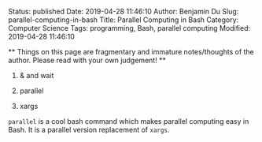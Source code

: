 Status: published
Date: 2019-04-28 11:46:10
Author: Benjamin Du
Slug: parallel-computing-in-bash
Title: Parallel Computing in Bash
Category: Computer Science
Tags: programming, Bash, parallel computing
Modified: 2019-04-28 11:46:10

**
Things on this page are fragmentary and immature notes/thoughts of the author.
Please read with your own judgement!
**


1. & and wait 

2. parallel 

3. xargs


`parallel` is a cool bash command which makes parallel computing easy in Bash.
It is a parallel version replacement of `xargs`.